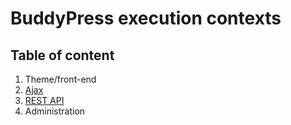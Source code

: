 # BuddyPress execution contexts

## Table of content

1. Theme/front-end
2. [Ajax](./ajax.md)
3. [REST API](./rest-api/README.md)
4. Administration

